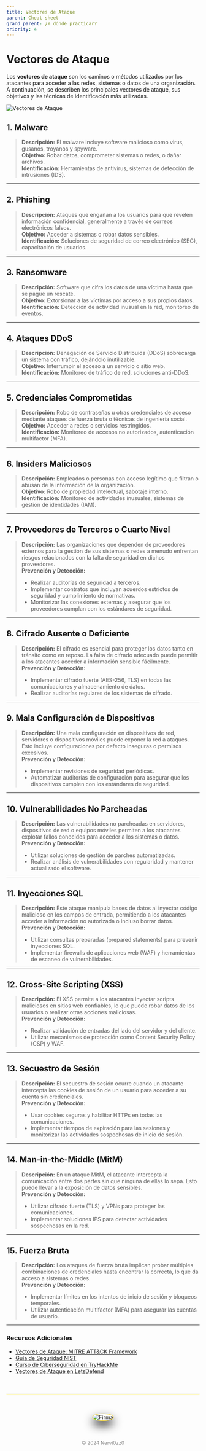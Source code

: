 ```yaml
---
title: Vectores de Ataque
parent: Cheat sheet
grand_parent: ¿Y dónde practicar?
priority: 4
---
```


# Vectores de Ataque

Los **vectores de ataque** son los caminos o métodos utilizados por los atacantes para acceder a las redes, sistemas o datos de una organización. A continuación, se describen los principales vectores de ataque, sus objetivos y las técnicas de identificación más utilizadas.

![Vectores de Ataque](/assets/images/vectores.jpg)

## 1. Malware

> **Descripción:** El malware incluye software malicioso como virus, gusanos, troyanos y spyware.  
> **Objetivo:** Robar datos, comprometer sistemas o redes, o dañar archivos.  
> **Identificación:** Herramientas de antivirus, sistemas de detección de intrusiones (IDS).

---

## 2. Phishing

> **Descripción:** Ataques que engañan a los usuarios para que revelen información confidencial, generalmente a través de correos electrónicos falsos.  
> **Objetivo:** Acceder a sistemas o robar datos sensibles.  
> **Identificación:** Soluciones de seguridad de correo electrónico (SEG), capacitación de usuarios.

---

## 3. Ransomware

> **Descripción:** Software que cifra los datos de una víctima hasta que se pague un rescate.  
> **Objetivo:** Extorsionar a las víctimas por acceso a sus propios datos.  
> **Identificación:** Detección de actividad inusual en la red, monitoreo de eventos.

---

## 4. Ataques DDoS

> **Descripción:** Denegación de Servicio Distribuida (DDoS) sobrecarga un sistema con tráfico, dejándolo inutilizable.  
> **Objetivo:** Interrumpir el acceso a un servicio o sitio web.  
> **Identificación:** Monitoreo de tráfico de red, soluciones anti-DDoS.

---

## 5. Credenciales Comprometidas

> **Descripción:** Robo de contraseñas u otras credenciales de acceso mediante ataques de fuerza bruta o técnicas de ingeniería social.  
> **Objetivo:** Acceder a redes o servicios restringidos.  
> **Identificación:** Monitoreo de accesos no autorizados, autenticación multifactor (MFA).

---

## 6. Insiders Maliciosos

> **Descripción:** Empleados o personas con acceso legítimo que filtran o abusan de la información de la organización.  
> **Objetivo:** Robo de propiedad intelectual, sabotaje interno.  
> **Identificación:** Monitoreo de actividades inusuales, sistemas de gestión de identidades (IAM).

---

## 7. Proveedores de Terceros o Cuarto Nivel

> **Descripción:** Las organizaciones que dependen de proveedores externos para la gestión de sus sistemas o redes a menudo enfrentan riesgos relacionados con la falta de seguridad en dichos proveedores.  
> **Prevención y Detección:**  
> - Realizar auditorías de seguridad a terceros.  
> - Implementar contratos que incluyan acuerdos estrictos de seguridad y cumplimiento de normativas.  
> - Monitorizar las conexiones externas y asegurar que los proveedores cumplan con los estándares de seguridad.  

---

## 8. Cifrado Ausente o Deficiente

> **Descripción:** El cifrado es esencial para proteger los datos tanto en tránsito como en reposo. La falta de cifrado adecuado puede permitir a los atacantes acceder a información sensible fácilmente.  
> **Prevención y Detección:**  
> - Implementar cifrado fuerte (AES-256, TLS) en todas las comunicaciones y almacenamiento de datos.  
> - Realizar auditorías regulares de los sistemas de cifrado.  

---

## 9. Mala Configuración de Dispositivos

> **Descripción:** Una mala configuración en dispositivos de red, servidores o dispositivos móviles puede exponer la red a ataques. Esto incluye configuraciones por defecto inseguras o permisos excesivos.  
> **Prevención y Detección:**  
> - Implementar revisiones de seguridad periódicas.  
> - Automatizar auditorías de configuración para asegurar que los dispositivos cumplen con los estándares de seguridad.  

---

## 10. Vulnerabilidades No Parcheadas

> **Descripción:** Las vulnerabilidades no parcheadas en servidores, dispositivos de red o equipos móviles permiten a los atacantes explotar fallos conocidos para acceder a los sistemas o datos.  
> **Prevención y Detección:**  
> - Utilizar soluciones de gestión de parches automatizadas.  
> - Realizar análisis de vulnerabilidades con regularidad y mantener actualizado el software.  

---

## 11. Inyecciones SQL

> **Descripción:** Este ataque manipula bases de datos al inyectar código malicioso en los campos de entrada, permitiendo a los atacantes acceder a información no autorizada o incluso borrar datos.  
> **Prevención y Detección:**  
> - Utilizar consultas preparadas (prepared statements) para prevenir inyecciones SQL.  
> - Implementar firewalls de aplicaciones web (WAF) y herramientas de escaneo de vulnerabilidades.  

---

## 12. Cross-Site Scripting (XSS)

> **Descripción:** El XSS permite a los atacantes inyectar scripts maliciosos en sitios web confiables, lo que puede robar datos de los usuarios o realizar otras acciones maliciosas.  
> **Prevención y Detección:**  
> - Realizar validación de entradas del lado del servidor y del cliente.  
> - Utilizar mecanismos de protección como Content Security Policy (CSP) y WAF.  

---

## 13. Secuestro de Sesión

> **Descripción:** El secuestro de sesión ocurre cuando un atacante intercepta las cookies de sesión de un usuario para acceder a su cuenta sin credenciales.  
> **Prevención y Detección:**  
> - Usar cookies seguras y habilitar HTTPs en todas las comunicaciones.  
> - Implementar tiempos de expiración para las sesiones y monitorizar las actividades sospechosas de inicio de sesión.  

---

## 14. Man-in-the-Middle (MitM)

> **Descripción:** En un ataque MitM, el atacante intercepta la comunicación entre dos partes sin que ninguna de ellas lo sepa. Esto puede llevar a la exposición de datos sensibles.  
> **Prevención y Detección:**  
> - Utilizar cifrado fuerte (TLS) y VPNs para proteger las comunicaciones.  
> - Implementar soluciones IPS para detectar actividades sospechosas en la red.  

---

## 15. Fuerza Bruta

> **Descripción:** Los ataques de fuerza bruta implican probar múltiples combinaciones de credenciales hasta encontrar la correcta, lo que da acceso a sistemas o redes.  
> **Prevención y Detección:**  
> - Implementar límites en los intentos de inicio de sesión y bloqueos temporales.  
> - Utilizar autenticación multifactor (MFA) para asegurar las cuentas de usuario.  

---

### Recursos Adicionales

- [Vectores de Ataque: MITRE ATT&CK Framework](https://attack.mitre.org/)
- [Guía de Seguridad NIST](https://www.nist.gov/cyberframework)
- [Curso de Ciberseguridad en TryHackMe](https://tryhackme.com)
- [Vectores de Ataque en LetsDefend](https://www.letsdefend.io)

<hr style="border: none; border-top: 1px solid rgb(255, 254, 248); margin: 50px 0; box-shadow: 0 1px 2px rgba(255, 215, 0, 0.6);">

<div style="text-align: center; margin: 50px auto;">
  <img src="/assets/images/cojo.png" alt="Firma" style="max-width: 20%; border-radius: 50%; border: 1px solid #FFD700; box-shadow: 0 12px 24px rgba(0, 0, 0, 0.9);">
</div>

<div style="text-align: center; margin-top: 40px;">
  <p style="font-size: 0.9em; color: #888;">© 2024 Nervi0zz0</p>
</div>

